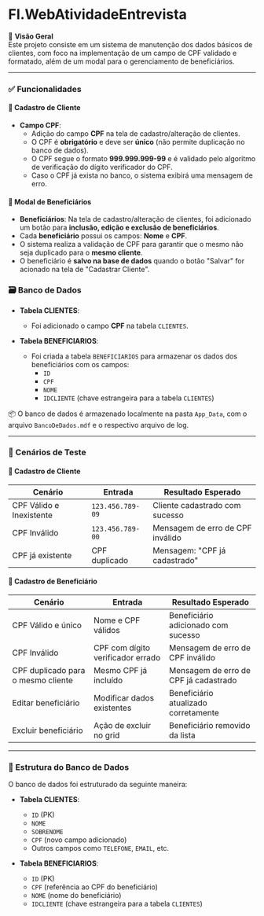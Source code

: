 # FI.WebAtividadeEntrevista

📝 **Visão Geral**  
Este projeto consiste em um sistema de manutenção dos dados básicos de clientes, com foco na implementação de um campo de CPF validado e formatado, além de um modal para o gerenciamento de beneficiários.

---

### ✅ Funcionalidades

#### 📌 Cadastro de Cliente

- **Campo CPF**:
  - Adição do campo **CPF** na tela de cadastro/alteração de clientes.
  - O CPF é **obrigatório** e deve ser **único** (não permite duplicação no banco de dados).
  - O CPF segue o formato **999.999.999-99** e é validado pelo algoritmo de verificação do dígito verificador do CPF.
  - Caso o CPF já exista no banco, o sistema exibirá uma mensagem de erro.

#### 📌 Modal de Beneficiários

- **Beneficiários**: Na tela de cadastro/alteração de clientes, foi adicionado um botão para **inclusão, edição e exclusão de beneficiários**.
- Cada **beneficiário** possui os campos: **Nome** e **CPF**.
- O sistema realiza a validação de CPF para garantir que o mesmo não seja duplicado para o **mesmo cliente**.
- O beneficiário é **salvo na base de dados** quando o botão "Salvar" for acionado na tela de "Cadastrar Cliente".


### 🗃️ Banco de Dados

- **Tabela CLIENTES**:
  - Foi adicionado o campo **CPF** na tabela `CLIENTES`.
  
- **Tabela BENEFICIARIOS**:
  - Foi criada a tabela `BENEFICIARIOS` para armazenar os dados dos beneficiários com os campos:
    - `ID`
    - `CPF`
    - `NOME`
    - `IDCLIENTE` (chave estrangeira para a tabela `CLIENTES`)

📦 O banco de dados é armazenado localmente na pasta `App_Data`, com o arquivo `BancoDeDados.mdf` e o respectivo arquivo de log.

---

### 🧪 Cenários de Teste

#### 📌 Cadastro de Cliente

| Cenário                     | Entrada                     | Resultado Esperado                      |
|----------------------------|-----------------------------|-----------------------------------------|
| CPF Válido e Inexistente   | `123.456.789-09`            | Cliente cadastrado com sucesso          |
| CPF Inválido               | `123.456.789-00`            | Mensagem de erro de CPF inválido        |
| CPF já existente           | CPF duplicado               | Mensagem: "CPF já cadastrado"           |

#### 📌 Cadastro de Beneficiário

| Cenário                            | Entrada                             | Resultado Esperado                         |
|-----------------------------------|-------------------------------------|--------------------------------------------|
| CPF Válido e único                | Nome e CPF válidos                  | Beneficiário adicionado com sucesso        |
| CPF Inválido                      | CPF com dígito verificador errado  | Mensagem de erro de CPF inválido           |
| CPF duplicado para o mesmo cliente| Mesmo CPF já incluído              | Mensagem de erro de CPF já cadastrado      |
| Editar beneficiário               | Modificar dados existentes         | Beneficiário atualizado corretamente       |
| Excluir beneficiário              | Ação de excluir no grid            | Beneficiário removido da lista             |

---

### 📂 Estrutura do Banco de Dados

O banco de dados foi estruturado da seguinte maneira:

- **Tabela CLIENTES**:
  - `ID` (PK)
  - `NOME`
  - `SOBRENOME`
  - `CPF` (novo campo adicionado)
  - Outros campos como `TELEFONE`, `EMAIL`, etc.

- **Tabela BENEFICIARIOS**:
  - `ID` (PK)
  - `CPF` (referência ao CPF do beneficiário)
  - `NOME` (nome do beneficiário)
  - `IDCLIENTE` (chave estrangeira para a tabela `CLIENTES`)
